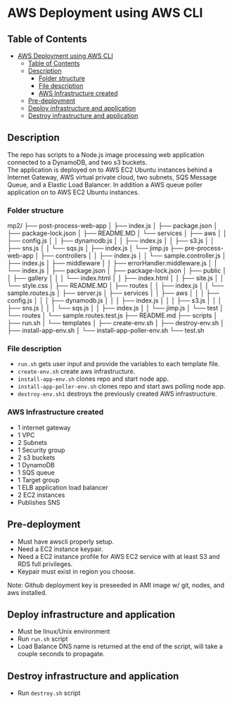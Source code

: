 # AWS Deployment using AWS CLI

## Table of Contents

- [AWS Deployment using AWS CLI](#aws-deployment-using-aws-cli)
  - [Table of Contents](#table-of-contents)
  - [Description](#description)
    - [Folder structure](#folder-structure)
    - [File description](#file-description)
    - [AWS Infrastructure created](#aws-infrastructure-created)
  - [Pre-deployment](#pre-deployment)
  - [Deploy infrastructure and application](#deploy-infrastructure-and-application)
  - [Destroy infrastructure and application](#destroy-infrastructure-and-application)

## Description

The repo has scripts to a Node.js image processing web application connected to a DynamoDB, and two s3 buckets.  
The application is deployed on to AWS EC2 Ubuntu instances behind a Internet Gateway, AWS virtual private cloud, two subnets, SQS Message Queue, and a Elastic Load Balancer.
In addition a AWS queue poller application on to AWS EC2 Ubuntu instances.

### Folder structure

mp2/
├── post-process-web-app
│   ├── index.js
│   ├── package.json
│   ├── package-lock.json
│   ├── README.MD
│   └── services
│       ├── aws
│       │   ├── config.js
│       │   ├── dynamodb.js
│       │   ├── index.js
│       │   ├── s3.js
│       │   ├── sns.js
│       │   └── sqs.js
│       ├── index.js
│       └── jimp.js
├── pre-process-web-app
│   ├── controllers
│   │   ├── index.js
│   │   └── sample.controller.js
│   ├── index.js
│   ├── middleware
│   │   ├── errorHandler.middleware.js
│   │   └── index.js
│   ├── package.json
│   ├── package-lock.json
│   ├── public
│   │   ├── gallery
│   │   │   └── index.html
│   │   ├── index.html
│   │   ├── site.js
│   │   └── style.css
│   ├── README.MD
│   ├── routes
│   │   ├── index.js
│   │   └── sample.routes.js
│   ├── server.js
│   ├── services
│   │   ├── aws
│   │   │   ├── config.js
│   │   │   ├── dynamodb.js
│   │   │   ├── index.js
│   │   │   ├── s3.js
│   │   │   ├── sns.js
│   │   │   └── sqs.js
│   │   ├── index.js
│   │   └── jimp.js
│   └── test
│       └── routes
│           └── sample.routes.test.js
├── README.md
├── scripts
│   ├── run.sh
│   └── templates
│       ├── create-env.sh
│       ├── destroy-env.sh
│       ├── install-app-env.sh
│       └── install-app-poller-env.sh
└── test.sh

### File description

- `run.sh` gets user input and provide the variables to each template file.
- `create-env.sh` create aws infrastructure.
- `install-app-env.sh` clones repo and start node app.
- `install-app-poller-env.sh` clones repo and start aws polling node app.
- `destroy-env.sh1` destroys the previously created AWS infrastructure.

### AWS Infrastructure created

- 1 internet gateway
- 1 VPC
- 2 Subnets
- 1 Security group
- 2 s3 buckets
- 1 DynamoDB
- 1 SQS queue
- 1 Target group
- 1 ELB application load balancer
- 2 EC2 instances
- Publishes SNS

## Pre-deployment

- Must have awscli properly setup.
- Need a EC2 instance keypair.
- Need a EC2 instance profile for AWS EC2 service with at least S3 and RDS full privileges.
- Keypair must exist in region you choose.

Note: Github deployment key is preseeded in AMI image w/ git, nodes, and aws installed.

## Deploy infrastructure and application

- Must be linux/Unix environment
- Run `run.sh` script
- Load Balance DNS name is returned at the end of the script, will take a couple seconds to propagate.

## Destroy infrastructure and application

- Run `destroy.sh` script
